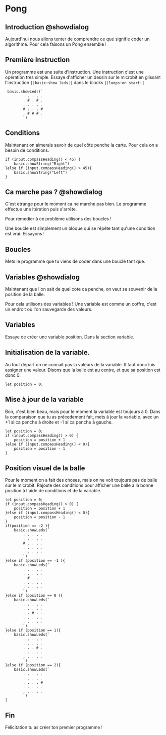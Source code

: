 # Pong

## Introduction @showdialog
Aujourd'hui nous allons tenter de comprendre ce que signifie
coder un algorithme.
Pour cela faisons un Pong ensemble !


## Première instruction
Un programme est une suite d'instruction. Une instruction
c'est une opération très simple. Essaye d'afficher un dessin
sur le microbit en glissant l'instruction ``||basic:show leds||``
dans le blocks ``||loops:on start||``
```blocks
 basic.showLeds(`
        . . . . .
        . # . # .
        . . . . .
        # . . . #
        . # # # .
        `)
```


## Conditions

Maintenant on aimerais savoir de quel côté penche la carte.
Pour cela on a besoin de conditions.

```blocks
if (input.compassHeading() < 45) {
	basic.showString("Right")
}else if (input.compassHeading() > 45){
    basic.showString("Left")
}
```

## Ca marche pas ? @showdialog
C'est etrange pour le moment ca ne marche pas bien.
Le programme effectue une itération puis s'arrête.

Pour remedier à ce problème utilisons des boucles !

Une boucle est simplement un bloque qui se répète tant qu'une condition
est vrai.
Essayons !

## Boucles
Mets le programme que tu viens de coder dans une boucle tant que.


## Variables @showdialog
Maintenant que l'on sait de quel cote ca penche,
on veut se souvenir de la position de la balle.

Pour cela utilisons des variables !
Une variable est comme un coffre, c'est un endroit où l'on 
sauvegarde des valeurs.

## Variables

Essaye de créer une variable position. Dans la section variable.

## Initialisation de la variable.
Au tout départ on ne connait pas la valeurs de la variable.
Il faut donc luis assigner une valeur. Disons que la balle est 
au centre, et que sa position est donc 0.
```blocks
let position = 0;
```

## Mise à jour de la variable
Bon, c'est bien beau, mais pour le moment la variable est toujours à 0.
Dans la comparaison que tu as précedement fait, mets à jour la variable.
avec un +1 si ca penche à droite et -1 si ca penche à gauche.

```blocks
let position = 0;
if (input.compassHeading() > 0) {
    position = position + 1
}else if (input.compassHeading() < 0){
    position = position - 1
}
```

## Position visuel de la balle
Pour le moment on a fait des choses, mais on ne voit toujours 
pas de balle sur le microbit.
Rajoute des conditions pour afficher une balle a la bonne position
à l'aide de conditions et de la variable.


```blocks
let position = 0;
if (input.compassHeading() > 0) {
    position = position + 1
}else if (input.compassHeading() < 0){
    position = position - 1
}
if(position == -2 ){
    basic.showLeds(`
        . . . . .
        . . . . .
        # . . . .
        . . . . .
        . . . . .
        `)
}else if (position == -1 ){
    basic.showLeds(`
        . . . . .
        . . . . .
        . # . . .
        . . . . .
        . . . . .
        `)
}else if (position == 0 ){
    basic.showLeds(`
        . . . . .
        . . . . .
        . . # . .
        . . . . .
        . . . . .
        `)
}else if (position == 1){
    basic.showLeds(`
        . . . . .
        . . . . .
        . . . # .
        . . . . .
        . . . . .
        `)
}else if (position == 2){
    basic.showLeds(`
        . . . . .
        . . . . .
        . . . . #
        . . . . .
        . . . . .
        `)
}
```



## Fin

Félicitation tu as créer ton premier programme !
